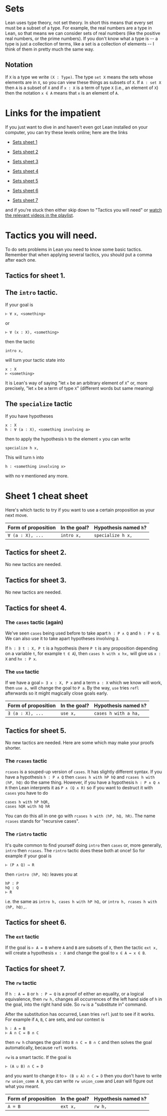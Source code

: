 # Sets

Lean uses type theory, not set theory. In short this means that
every set must be a subset of a type. For example, the real
numbers are a type in Lean, so that means we can consider sets
of real numbers (like the positive real numbers, or the prime numbers).
If you don't know what a type is -- a type is just a collection of terms,
like a set is a collection of elements -- I think of them in pretty
much the same way.
## Notation

If `X` is a type we write `(X : Type)`. The type `set X` means
the sets whose elements are in `X`, so you can view these things
as subsets of `X`. If `A : set X` then `A` is a subset of `X`
and if `x : X` is a term of type `X` (i.e., an element of `X`)
then the notation `x ∈ A` means that `x` is an element of `A`.

# Links for the impatient

If you just want to dive in and haven't even got Lean installed on your computer, you
can try these levels online; here are the links

* [Sets sheet 1](https://leanprover-community.github.io/lean-web-editor/#url=https%3A%2F%2Fraw.githubusercontent.com%2FImperialCollegeLondon%2FM40001_lean%2Fmaster%2Fsrc%2F2021%2Fsets%2Fsheet1.lean)

* [Sets sheet 2](https://leanprover-community.github.io/lean-web-editor/#url=https%3A%2F%2Fraw.githubusercontent.com%2FImperialCollegeLondon%2FM40001_lean%2Fmaster%2Fsrc%2F2021%2Fsets%2Fsheet2.lean)

* [Sets sheet 3](https://leanprover-community.github.io/lean-web-editor/#url=https%3A%2F%2Fraw.githubusercontent.com%2FImperialCollegeLondon%2FM40001_lean%2Fmaster%2Fsrc%2F2021%2Fsets%2Fsheet3.lean)

* [Sets sheet 4](https://leanprover-community.github.io/lean-web-editor/#url=https%3A%2F%2Fraw.githubusercontent.com%2FImperialCollegeLondon%2FM40001_lean%2Fmaster%2Fsrc%2F2021%2Fsets%2Fsheet4.lean)

* [Sets sheet 5](https://leanprover-community.github.io/lean-web-editor/#url=https%3A%2F%2Fraw.githubusercontent.com%2FImperialCollegeLondon%2FM40001_lean%2Fmaster%2Fsrc%2F2021%2Fsets%2Fsheet5.lean)

* [Sets sheet 6](https://leanprover-community.github.io/lean-web-editor/#url=https%3A%2F%2Fraw.githubusercontent.com%2FImperialCollegeLondon%2FM40001_lean%2Fmaster%2Fsrc%2F2021%2Fsets%2Fsheet6.lean)

* [Sets sheet 7](https://leanprover-community.github.io/lean-web-editor/#url=https%3A%2F%2Fraw.githubusercontent.com%2FImperialCollegeLondon%2FM40001_lean%2Fmaster%2Fsrc%2F2021%2Fsets%2Fsheet7.lean)

and if you're stuck then either skip down to "Tactics you will need" or [watch the relevant videos in the playlist](https://www.youtube.com/playlist?list=PLVZep5wTamMmeF968ovIjd-uc1I6kdirJ).

# Tactics you will need.

To do sets problems in Lean you need to know some basic tactics.
Remember that when applying several tactics, you should put a comma
after each one.

## Tactics for sheet 1.

## The `intro` tactic.

If your goal is

```
⊢ ∀ x, <something>
```

or 
```
⊢ ∀ (x : X), <something>
```

then the tactic

`intro x,`

will turn your tactic state into
```
x : X
⊢ <something>
```

It is Lean's way of saying "let `x` be an arbitrary element of `X`"
or, more precisely, "let `x` be a term of type `X`" (different words
but same meaning)

## The `specialize` tactic

If you have hypotheses

```
x : X
h : ∀ (a : X), <something involving a>
```

then to apply the hypothesis `h` to the element `x` you can write
```
specialize h x,
```

This will turn `h` into
```
h : <something involving x>
```

with no `∀` mentioned any more.

# Sheet 1 cheat sheet

Here's which tactic to try if you want to use a certain proposition as your next move.

| Form of proposition | In the goal? | Hypothesis named `h`? |
|---------------------|--------------|-----------------------|
| `∀ (a : X), ...`    | `intro x,`   | `specialize h x,`     |

## Tactics for sheet 2.

No new tactics are needed.

## Tactics for sheet 3.

No new tactics are needed.

## Tactics for sheet 4.

### The `cases` tactic (again)

We've seen `cases` being used before to take apart `h : P ∧ Q` and
`h : P ∨ Q`. We can also use it to take apart hypotheses involving `∃`.

If `h : ∃ t : X, P t` is a hypothesis (here `P t` is any proposition
depending on a variable `t`, for example `t ∈ A`), then `cases h with x hx,`
will give us `x : X` and `hx : P x`.

### The `use` tactic

If we have a goal `⊢ ∃ x : X, P x` and a term `a : X` which we know
will work, then `use a,` will change the goal to `P a`. By the way,
`use` tries `refl` afterwards so it might magically close goals early.

| Form of proposition | In the goal? | Hypothesis named `h`? |
|---------------------|--------------|-----------------------|
| `∃ (a : X), ...`    | `use x,`     | `cases h with a ha,`  |

## Tactics for sheet 5.

No new tactics are needed. Here are some which may make your proofs shorter.

### The `rcases` tactic

`rcases` is a souped-up version of `cases`. It has slightly different
syntax. If you have a hypothesis `h : P ∧ Q` then `cases h with hP hQ`
and `rcases h with ⟨hP, hQ⟩` do the same thing. However, if you
have a hypothesis `h : P ∧ Q ∧ R` then Lean interprets it as `P ∧ (Q ∧ R)`
so if you want to destruct it with `cases` you have to do

```
cases h with hP hQR,
cases hQR with hQ hR
```

You can do this all in one go with `rcases h with ⟨hP, hQ, hR⟩`. The
name `rcases` stands for "recursive cases".

### The `rintro` tactic

It's quite common to find yourself doing `intro` then `cases` or,
more generally, `intro` then `rcases`. The `rintro` tactic does
these both at once! So for example if your goal is

```
⊢ (P ∧ Q) → R
```

then `rintro ⟨hP, hQ⟩` leaves you at

```
hP : P
hQ : Q
⊢ R
```

i.e. the same as `intro h, cases h with hP hQ,`
or `intro h, rcases h with ⟨hP, hQ⟩,`.


## Tactics for sheet 6.

### The `ext` tactic

If the goal is `⊢ A = B` where `A` and `B` are subsets of `X`, then
the tactic `ext x,` will create a hypothesis `x : X` and change
the goal to `x ∈ A ↔ x ∈ B`.

## Tactics for sheet 7.

### The `rw` tactic

If `h : A = B` or `h : P ↔ Q` is a proof of either an equality, or a
logical equivalence, then `rw h,` changes all occurrences of the left
hand side of `h` in the goal, into the right hand side. So `rw` is
a "substitute in" command. 

After the substitution has occurred, Lean tries `refl` just to see if it works.
For example if `A`, `B`, `C` are sets, and our context is

```
h : A = B
⊢ A ∩ C = B ∩ C
```

then `rw h` changes the goal into `B ∩ C = B ∩ C` and then solves
the goal automatically, because `refl` works.

`rw` is a smart tactic. If the goal is
```
⊢ (A ∪ B) ∩ C = D
```

and you want to change it to `⊢ (B ∪ A) ∩ C = D` then you don't
have to write `rw union_comm A B`, you can write `rw union_comm`
and Lean will figure out what you meant.


| Form of proposition | In the goal? | Hypothesis named `h`? |
|---------------------|--------------|-----------------------|
| `A = B`             | `ext x,`     | `rw h,`               |

